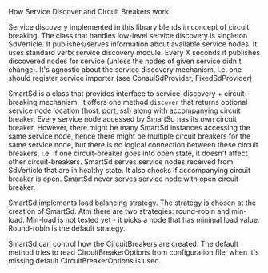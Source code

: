 How Service Discover and Circuit Breakers work

Service discovery implemented in this library blends in concept of circuit breaking. The class that handles low-level
service discovery is singleton SdVerticle. It publishes/serves information about available service nodes. It uses standard
vertx service discovery module. Every X seconds it publishes discovered nodes for service (unless the nodes of given service didn't change).
It's agnostic about the service discovery mechanism, i.e. one should register service importer (see ConsulSdProvider, FixedSdProvider)

SmartSd is a class that provides interface to service-discovery + circuit-breaking mechanism. It offers one method
`discover` that returns optional service node location (host, port, ssl) along with accompanying circuit breaker.
Every service node accessed by SmartSd has its own circuit breaker. However, there might be many SmartSd instances
accessing the same service node, hence there might be multiple circuit breakers for the same service node, but there
is no logical connection between these circuit breakers, i.e. if one circuit-breaker goes into open state, it doesn't
affect other circuit-breakers. SmartSd serves service nodes received from SdVerticle that are in healthy state.
It also checks if accompanying circuit breaker is open. SmartSd never serves service node with open circuit breaker.

SmartSd implements load balancing strategy. The strategy is chosen at the creation of SmartSd. Atm there are two
strategies: round-robin and min-load. Min-load is not tested yet - it picks a node that has minimal load value.
Round-robin is the default strategy.

SmartSd can control how the CircuitBreakers are created. The default method tries to read CircuitBreakerOptions from
configuration file, when it's missing default CircuitBreakerOptions is used.